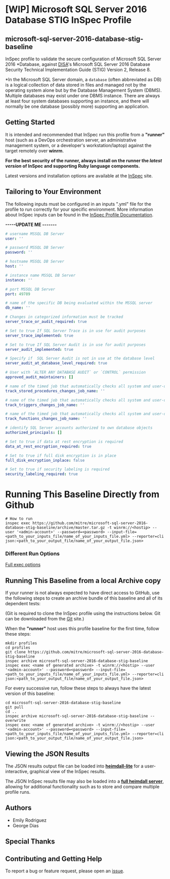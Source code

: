 # [WIP] Microsoft SQL Server 2016 Database STIG InSpec Profile

## microsoft-sql-server-2016-database-stig-baseline  

InSpec profile to validate the secure configuration of Microsoft SQL Server 2016 *Database, against [DISA](https://iase.disa.mil/stigs/)'s Microsoft SQL Server 2016 Database Security Technical Implementation Guide (STIG) Version 2, Release 8.

\*In the Microsoft SQL Server domain, a `database` (often abbreviated as DB) is a logical collection of data stored in files and managed not by the operating system alone but by the Database Management System (DBMS). Multiple databases may exist under one DBMS instance. There are always at least four system databases supporting an instance, and there will normally be one database (possibly more) supporting an application.

## Getting Started  
It is intended and recommended that InSpec run this profile from a __"runner"__ host (such as a DevOps orchestration server, an administrative management system, or a developer's workstation/laptop) against the target remotely over __winrm__.

__For the best security of the runner, always install on the runner the _latest version_ of InSpec and supporting Ruby language components.__ 

Latest versions and installation options are available at the [InSpec](http://inspec.io/) site.

## Tailoring to Your Environment
The following inputs must be configured in an inputs ".yml" file for the profile to run correctly for your specific environment. More information about InSpec inputs can be found in the [InSpec Profile Documentation](https://www.inspec.io/docs/reference/profiles/).

**-----UPDATE ME -------**
```yaml
# username MSSQL DB Server
user: ''

# password MSSQL DB Server
password: ''

# hostname MSSQL DB Server
host: ''

# instance name MSSQL DB Server
instance: ''

# port MSSQL DB Server
port: 49789

# name of the specific DB being evaluated within the MSSQL server
db_name: ''

# Changes in categorized information must be tracked
server_trace_or_audit_required: true

# Set to true If SQL Server Trace is in use for audit purposes
server_trace_implemented: true

# Set to true If SQL Server Audit is in use for audit purposes
server_audit_implemented: true

# Specify if  SQL Server Audit is not in use at the database level
server_audit_at_database_level_required: true

# User with `ALTER ANY DATABASE AUDIT` or `CONTROL` permission
approved_audit_maintainers: []

# name of the timed job that automatically checks all system and user-defined procedures for being modified
track_stored_procedures_changes_job_name: ''

# name of the timed job that automatically checks all system and user-defined triggers for being modified
track_triggers_changes_job_name: ''

# name of the timed job that automatically checks all system and user-defined functions for being modified
track_functions_changes_job_name: ''

# identify SQL Server accounts authorized to own database objects
authorized_principals: []

# Set to true if data at rest encryption is required
data_at_rest_encryption_required: true

# Set to true if full disk encryption is in place
full_disk_encryption_inplace: false

# Set to true if security labeling is required
security_labeling_required: true
```

# Running This Baseline Directly from Github

```
# How to run
inspec exec https://github.com/mitre/microsoft-sql-server-2016-database-stig-baseline/archive/master.tar.gz -t winrm://<hostip> --user '<admin-account>' --password=<password> --input-file=<path_to_your_inputs_file/name_of_your_inputs_file.yml> --reporter=cli json:<path_to_your_output_file/name_of_your_output_file.json>
```

### Different Run Options

  [Full exec options](https://docs.chef.io/inspec/cli/#options-3)

## Running This Baseline from a local Archive copy 

If your runner is not always expected to have direct access to GitHub, use the following steps to create an archive bundle of this baseline and all of its dependent tests:

(Git is required to clone the InSpec profile using the instructions below. Git can be downloaded from the [Git](https://git-scm.com/book/en/v2/Getting-Started-Installing-Git) site.)

When the __"runner"__ host uses this profile baseline for the first time, follow these steps: 

```
mkdir profiles
cd profiles
git clone https://github.com/mitre/microsoft-sql-server-2016-database-stig-baseline
inspec archive microsoft-sql-server-2016-database-stig-baseline
inspec exec <name of generated archive> -t winrm://<hostip> --user '<admin-account>' --password=<password> --input-file=<path_to_your_inputs_file/name_of_your_inputs_file.yml> --reporter=cli json:<path_to_your_output_file/name_of_your_output_file.json>
```
For every successive run, follow these steps to always have the latest version of this baseline:

```
cd microsoft-sql-server-2016-database-stig-baseline
git pull
cd ..
inspec archive microsoft-sql-server-2016-database-stig-baseline --overwrite
inspec exec <name of generated archive> -t winrm://<hostip> --user '<admin-account>' --password=<password> --input-file=<path_to_your_inputs_file/name_of_your_inputs_file.yml> --reporter=cli json:<path_to_your_output_file/name_of_your_output_file.json>
```

## Viewing the JSON Results

The JSON results output file can be loaded into __[heimdall-lite](https://heimdall-lite.mitre.org/)__ for a user-interactive, graphical view of the InSpec results. 

The JSON InSpec results file may also be loaded into a __[full heimdall server](https://github.com/mitre/heimdall2)__, allowing for additional functionality such as to store and compare multiple profile runs.

## Authors
* Emily Rodriguez
* George Dias

## Special Thanks 

## Contributing and Getting Help
To report a bug or feature request, please open an [issue](https://github.com/mitre/microsoft-sql-server-2016-database-stig-baseline/issues/new).
